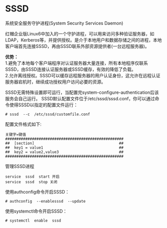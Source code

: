 # SSSD
系统安全服务守护进程(System Security Services Daemon)  

红帽企业版Linux6中加入的一个守护进程，可以用来访问多种验证服务器，如LDAP，Kerberos等，并提供授权。是介于本地用户和数据存储之间的进程，本地客户端首先连接SSSD，再由SSSD联系外部资源提供者(一台远程服务器)。  

**优势：**  
1.避免了本地每个客户端程序对认证服务器大量连接，所有本地程序仅联系SSSD，由SSSD连接认证服务器或SSSD缓存，有效的降低了负载。  
2.允许离线授权。SSSD可以缓存远程服务器的用户认证身份，这允许在远程认证服务器宕机时，继续成功授权用户访问必要的资源。  

SSSD无需特殊设置即可运行，当配置完system-configure-authentication后该服务会自己运行。
SSSD默认配置文件位于/etc/sssd/sssd.conf，你可以通过命令使得SSSD以指定的配置文件运行：

    # sssd  --c  /etc/sssd/customfile.conf
    
配置文件格式如下:
 
    关键字=键值
    #####################################################
    ##  [section]                                      ##
    ##  key1 = value1                                  ##
    ##  key2 = value2,value3                           ##
    #####################################################
 
管理SSSD进程

    service  sssd  start 开启
    service  sssd  stop 关闭

使用authconfig命令开启SSSD：

    # authconfig  --enablesssd  --update

使用systemctl命令开启SSSD：

    # systemctl  enable  sssd
 

